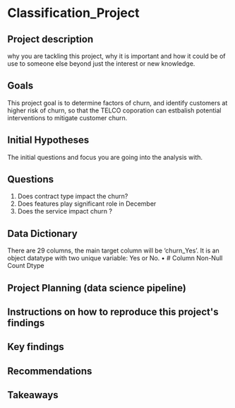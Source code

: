 # Classification_Project


## Project description
why you are tackling this project, why it is important and how it could be of use to someone else beyond just the interest or new knowledge. 

## Goals
This project goal is to determine factors of churn, and identify customers at higher risk of churn, so that the TELCO coporation can estbalish potential interventions to mitigate customer churn. 

## Initial Hypotheses 
The initial questions and focus you are going into the analysis with.




## Questions 
1. Does  contract type impact the churn?
2. Does features play significant role in December 
4. Does the service impact  churn ?



## Data Dictionary

There are 29 columns, the main target column will be ‘churn_Yes’. It is an object datatype with two unique variable: Yes or No. • # Column Non-Null Count Dtype


## Project Planning (data science pipeline)

## Instructions on how to reproduce this project's findings 

## Key findings

## Recommendations

## Takeaways 